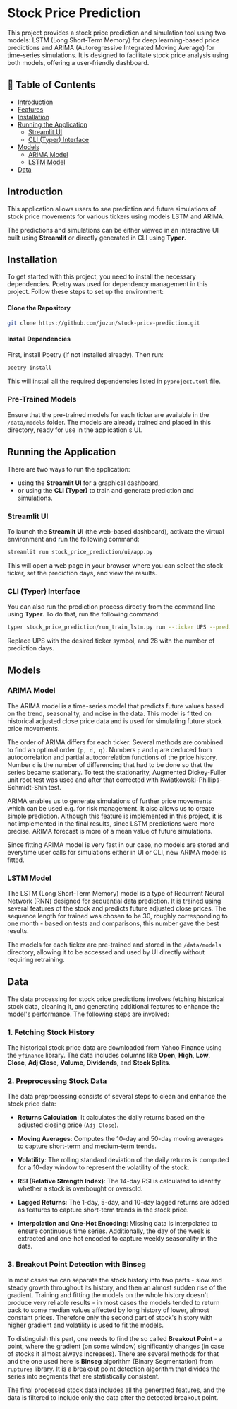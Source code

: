 # Stock Price Prediction

This project provides a stock price prediction and simulation tool using two models: LSTM (Long Short-Term Memory) for deep learning-based price predictions and ARIMA (Autoregressive Integrated Moving Average) for time-series simulations. It is designed to facilitate stock price analysis using both models, offering a user-friendly dashboard.

## 📖 Table of Contents

- [Introduction](#introduction)
- [Features](#features)
- [Installation](#installation)
- [Running the Application](#running-the-application)
  - [Streamlit UI](#streamlit-ui)
  - [CLI (Typer) Interface](#cli-typer-interface)
- [Models](#models)
  - [ARIMA Model](#arima-model)
  - [LSTM Model](#lstm-model)
- [Data](#data)

## Introduction

This application allows users to see prediction and future simulations of stock price movements for various tickers using models LSTM and ARIMA.

The predictions and simulations can be either viewed in an interactive UI built using **Streamlit** or directly generated in CLI using **Typer**.


## Installation
To get started with this project, you need to install the necessary dependencies. Poetry was used for dependency management in this project. Follow these steps to set up the environment:

#### Clone the Repository
```bash
git clone https://github.com/juzun/stock-price-prediction.git
```

#### Install Dependencies
First, install Poetry (if not installed already). Then run:
```bash
poetry install
```
This will install all the required dependencies listed in `pyproject.toml` file.

### Pre-Trained Models
Ensure that the pre-trained models for each ticker are available in the `/data/models` folder. The models are already trained and placed in this directory, ready for use in the application's UI.


## Running the Application
There are two ways to run the application:
- using the **Streamlit UI** for a graphical dashboard,
- or using the **CLI (Typer)** to train and generate prediction and simulations.

### Streamlit UI
To launch the **Streamlit UI** (the web-based dashboard), activate the virtual environment and run the following command:
```bash
streamlit run stock_price_prediction/ui/app.py
```
This will open a web page in your browser where you can select the stock ticker, set the prediction days, and view the results.

### CLI (Typer) Interface
You can also run the prediction process directly from the command line using **Typer**. To do that, run the following command:
```bash
typer stock_price_prediction/run_train_lstm.py run --ticker UPS --prediction-days-ahead 28
```
Replace UPS with the desired ticker symbol, and 28 with the number of prediction days.


## Models
### ARIMA Model
The ARIMA model is a time-series model that predicts future values based on the trend, seasonality, and noise in the data. This model is fitted on historical adjusted close price data and is used for simulating future stock price movements.

The order of ARIMA differs for each ticker. Several methods are combined to find an optimal order `(p, d, q)`. Numbers `p` and `q` are deduced from autocorrelation and partial autocorrelation functions of the price history. Number `d` is the number of differencing that had to be done so that the series became stationary. To test the stationarity, Augmented Dickey-Fuller unit root test was used and after that corrected with Kwiatkowski-Phillips-Schmidt-Shin test.

ARIMA enables us to generate simulations of further price movements which can be used e.g. for risk management. It also allows us to create simple prediction. Although this feature is implemented in this project, it is not implemented in the final results, since LSTM predictions were more precise. ARIMA forecast is more of a mean value of future simulations.

Since fitting ARIMA model is very fast in our case, no models are stored and everytime user calls for simulations either in UI or CLI, new ARIMA model is fitted.

### LSTM Model
The LSTM (Long Short-Term Memory) model is a type of Recurrent Neural Network (RNN) designed for sequential data prediction. It is trained using several features of the stock and predicts future adjusted close prices. The sequence length for trained was chosen to be 30, roughly corresponding to one month - based on tests and comparisons, this number gave the best results.

The models for each ticker are pre-trained and stored in the `/data/models` directory, allowing it to be accessed and used by UI directly without requiring retraining.


## Data

The data processing for stock price predictions involves fetching historical stock data, cleaning it, and generating additional features to enhance the model's performance. The following steps are involved:

### 1. Fetching Stock History
The historical stock price data are downloaded from Yahoo Finance using the `yfinance` library. The data includes columns like **Open**, **High**, **Low**, **Close**, **Adj Close**, **Volume**, **Dividends**, and **Stock Splits**.

### 2. Preprocessing Stock Data
The data preprocessing consists of several steps to clean and enhance the stock price data:

- **Returns Calculation**: It calculates the daily returns based on the adjusted closing price (`Adj Close`).
  
- **Moving Averages**: Computes the 10-day and 50-day moving averages to capture short-term and medium-term trends.
  
- **Volatility**: The rolling standard deviation of the daily returns is computed for a 10-day window to represent the volatility of the stock.
  
- **RSI (Relative Strength Index)**: The 14-day RSI is calculated to identify whether a stock is overbought or oversold.
  
- **Lagged Returns**: The 1-day, 5-day, and 10-day lagged returns are added as features to capture short-term trends in the stock price.

- **Interpolation and One-Hot Encoding**: Missing data is interpolated to ensure continuous time series. Additionally, the day of the week is extracted and one-hot encoded to capture weekly seasonality in the data.

### 3. Breakout Point Detection with Binseg
In most cases we can separate the stock history into two parts - slow and steady growth throughout its history, and then an almost sudden rise of the gradient. Training and fitting the models on the whole history doesn't produce very reliable results - in most cases the models tended to return back to some median values affected by long history of lower, almost constant prices. Therefore only the second part of stock's history with higher gradient and volatility is used to fit the models.

To distinguish this part, one needs to find the so called **Breakout Point** - a point, where the gradient (on some window) significantly changes (in case of stocks it almost always increases). There are several methods for that and the one used here is **Binseg** algorithm (Binary Segmentation) from `ruptures` library. It is a breakout point detection algorithm that divides the series into segments that are statistically consistent.

The final processed stock data includes all the generated features, and the data is filtered to include only the data after the detected breakout point.
